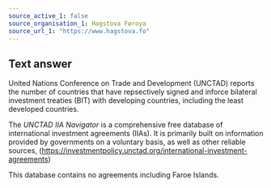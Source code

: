 ```yaml
---
source_active_1: false
source_organisation_1: Hagstova Føroya
source_url_1: "https://www.hagstova.fo"
---
```

## Text answer  
United Nations Conference on Trade and Development (UNCTAD) reports the number of countries that have repsectively signed and inforce bilateral investment treaties (BIT) with developing countries, including the least developed countries.  
  
The *UNCTAD IIA Navigator* is a comprehensive free database of international investment agreements (IIAs). It is primarily built on information provided by governments on a voluntary basis, as well as other reliable sources, (https://investmentpolicy.unctad.org/international-investment-agreements)  
  
This database contains no agreements including Faroe Islands.
